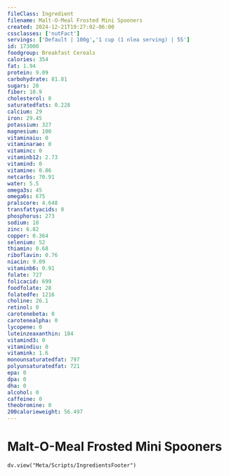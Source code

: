 ```yaml
---
fileClass: Ingredient
filename: Malt-O-Meal Frosted Mini Spooners
created: 2024-12-21T19:27:02-06:00
cssclasses: ['nutFact']
servings: ['Default | 100g','1 cup (1 nlea serving) | 55']
id: 173000
foodgroup: Breakfast Cereals
calories: 354
fat: 1.94
protein: 9.09
carbohydrate: 81.81
sugars: 20
fiber: 10.9
cholesterol: 0
saturatedfats: 0.228
calcium: 29
iron: 29.45
potassium: 327
magnesium: 100
vitaminaiu: 0
vitaminarae: 0
vitaminc: 0
vitaminb12: 2.73
vitamind: 0
vitamine: 0.86
netcarbs: 70.91
water: 5.5
omega3s: 45
omega6s: 675
pralscore: 4.648
transfattyacids: 0
phosphorus: 273
sodium: 18
zinc: 6.82
copper: 0.364
selenium: 52
thiamin: 0.68
riboflavin: 0.76
niacin: 9.09
vitaminb6: 0.91
folate: 727
folicacid: 699
foodfolate: 28
folatedfe: 1216
choline: 26.1
retinol: 0
carotenebeta: 0
carotenealpha: 0
lycopene: 0
luteinzeaxanthin: 184
vitamind3: 0
vitamindiu: 0
vitamink: 1.6
monounsaturatedfat: 797
polyunsaturatedfat: 721
epa: 0
dpa: 0
dha: 0
alcohol: 0
caffeine: 0
theobromine: 0
200calorieweight: 56.497
---
```


# Malt-O-Meal Frosted Mini Spooners

```dataviewjs
dv.view("Meta/Scripts/IngredientsFooter")
```